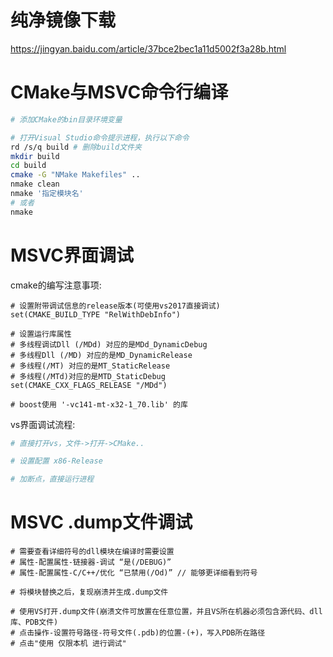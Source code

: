 # 纯净镜像下载
https://jingyan.baidu.com/article/37bce2bec1a11d5002f3a28b.html

# CMake与MSVC命令行编译
```sh
# 添加CMake的bin目录环境变量

# 打开Visual Studio命令提示进程，执行以下命令
rd /s/q build # 删除build文件夹
mkdir build
cd build
cmake -G "NMake Makefiles" ..
nmake clean
nmake '指定模块名'
# 或者
nmake
```

# MSVC界面调试  
cmake的编写注意事项:  
```
# 设置附带调试信息的release版本(可使用vs2017直接调试)
set(CMAKE_BUILD_TYPE "RelWithDebInfo")

# 设置运行库属性
# 多线程调试Dll (/MDd) 对应的是MDd_DynamicDebug
# 多线程Dll (/MD) 对应的是MD_DynamicRelease
# 多线程(/MT) 对应的是MT_StaticRelease
# 多线程(/MTd)对应的是MTD_StaticDebug
set(CMAKE_CXX_FLAGS_RELEASE "/MDd")

# boost使用 '-vc141-mt-x32-1_70.lib' 的库
```

vs界面调试流程:  
```sh
# 直接打开vs，文件->打开->CMake..

# 设置配置 x86-Release

# 加断点，直接运行进程
```

# MSVC .dump文件调试
```
# 需要查看详细符号的dll模块在编译时需要设置
# 属性-配置属性-链接器-调试 “是(/DEBUG)”
# 属性-配置属性-C/C++/优化 “已禁用(/Od)” // 能够更详细看到符号

# 将模块替换之后，复现崩溃并生成.dump文件

# 使用VS打开.dump文件(崩溃文件可放置在任意位置，并且VS所在机器必须包含源代码、dll库、PDB文件)
# 点击操作-设置符号路径-符号文件(.pdb)的位置-(+)，写入PDB所在路径
# 点击"使用 仅限本机 进行调试"
```